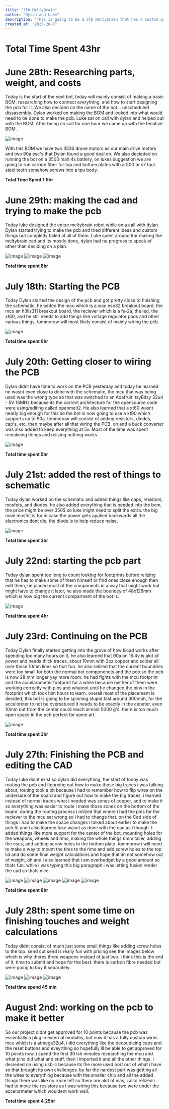 ```yaml
---
title: "3lb MeltyBrain"
author: "Dylan and Luke"
description: "This is going to be a 3lb meltybrain that has a custom pcb to control pwm movement and distrubte power"
created_at: "2025-28-6"
---
```

# Total Time Spent 43hr

# June 28th: Researching parts, weight, and costs

Today is the start of the next bot, today will mainly consist of making a basic BOM, researching how to connect everything, and how to start designing the pcb for it. We also decided on the name of the bot... unscheduled dissasembly. Dylan worked on making the BOM and looked into what would need to be done to make the pcb. Luke sat on call with dylan and helped out with the BOM. After being on call for one hour we came up with the tenative BOM.

![image](https://github.com/user-attachments/assets/64e6b240-3704-41b0-bd76-19129e2d1823)

With this BOM we have two 3536 drone motors as our main drive motors and two 90a esc's that Dylan found a good deal on. We also decieded on running the bot on a 3500 mah 4s battery, on lukes suggestion we are going to run carbon fiber for top and bottom plates with ar500 or s7 tool steel teeth somehow screws into a tpu body. 

**Total Time Spent 1.5hr**

# June 29th: making the cad and trying to make the pcb

Today luke designed the enitre meltybrain robot while on a call with dylan. Dylan started trying to make the pcb and tried different ideas and custom things but completly failed at all of them. Luke spent around 8hr making the meltybrain cad and its mostly done, dylan had no progress to speak of other than deciding on a plan.

![image](https://github.com/user-attachments/assets/e41fcb9e-9832-4c37-90cd-c68255b39981)
![image](https://github.com/user-attachments/assets/263007fa-38ad-49f9-9e12-a08b5cc27c43)
![image](https://github.com/user-attachments/assets/aeae5ecb-53cc-4c41-926c-c87c14aa5500)

**Total time spent 8hr**

# July 18th: Starting the PCB

Today Dylan started the design of the pcb and got pretty close to finishing the schematic, he added the mcu which is a xiao esp32 breakout board, the mcu an h3lis311 breakout board, the reciever which is a fs-2a, the led, the xt60, and he still needs to add things like voltage regulator pads and other various things. tommorow will most likely consist of mainly wiring the pcb.

![image](https://github.com/user-attachments/assets/ae449426-af5a-4c87-ad0e-6ca301b02cf3)

**Total time spent 6hr**

# July 20th: Getting closer to wiring the PCB

Dylan didnt have time to work on the PCB yesterday and today he learned he wasnt even close to done with the schematic, the mcu that was being used was the wrong type so that was switched to an Adafruit ItsyBitsy 32u4 - 5V 16MHz because its the correct architecture for the opensource code were using/editing called openmelt2. He also learned that a xt60 wasnt nearly big enough for this so the bot is now going to use a xt90 which supports up to 90a. tommorow will consist of adding resistors, diodes, cap's, etc, then maybe after all that wiring the PCB. oh and a buck converter was also added to keep everything at 5v. Most of the time was spent remakeing things and relizing nothing works.

![image](https://github.com/user-attachments/assets/65da2628-63cd-44c1-8b85-a7690f9aad56)

**Total time spent 5hr**

# July 21st: added the rest of things to schematic

Today dylan worked on the schematic and added things like caps, resistors, mosfets, and diodes, he also added everything that is needed into the bom, the price might be over 350$ so luke might need to split the extra. the big main mosfet is for in case the power gets applied backwards all the electronics dont die, the diode is to help reduce noise.

![image](https://github.com/user-attachments/assets/5f6904a4-4b80-426b-9970-d34f1ce15626)

**Total time spent 3hr**

# July 22nd: starting the pcb part

Today dylan spent too long to count looking for footprints before relizing that he has to make some of them himself or find ones close enough then edit them, he placed most of the components in a way that might work but might have to change it later, he also made the boundey of 48x128mm which is how big the current comparment of the bot is. 

![image](https://github.com/user-attachments/assets/ecefd59d-47b6-43b0-bab3-d6088a5bcd57)

**Total time spent 4hr**

# July 23rd: Continuing on the PCB

Today Dylan finally started getting into the grove of how kicad works after spending too many hours on it, he also learned that 90a on 16.4v is alot of power and needs thick traces, about 10mm with 2oz copper and solder all over those 10mm lines so that fun. he also relized that the current boundries were too small for both the normal bot componenets and the pcb so the pcb is now 28 mm longer yay more room. he had fights with the mcu footprint and the accelarometer footprint for a while because neither of them were working correctly with pins and whatnot until he changed the pins in the footprint which took him hours to learn. overall most of the placement is decided, this bot is going to be spinning stupid fast around 300mph, for the acceloreter to not be oversatured it needs to be exactly in the ceneter, even 10mm out from the center could reach almost 5000 g's. there is too much open space in the pcb perfect for some art.

![image](https://github.com/user-attachments/assets/313ae2f6-6445-4a53-8417-81a9940b3905)

**Total time spent 3hr**

# July 27th: Finishing the PCB and editing the CAD

Today luke didnt exist so dylan did everything, the start of today was routing the pcb and figureing out how to make those big traces i was talking about, routing took a bit because i had to remember how to flip wires on the underside of the board and figure out how to make the big traces. i learned instead of normal traces what i needed was zones of copper, and to make it so everything was easier to route i make those zones on the bottom of the board. during the routing process i relized that where i had the pins for the reciever to the mcu set wrong so i had to change that. on the Cad side of things i had to make the space changes i talked about earlier to make the pcb fit and i also learned luke wasnt as done with the cad as i though. I added things like more support for the center of the bot, mounting holes for the weapons, wheels and rims, making the whole things 6mm taller, adding the escs, and adding screw holes to the bottom plate. tommorow i will need to make a way to mount the tires to the rims and add screw holes to the top lid and do some final weight calculations and hope that im not somehow out of weight, oh and i also learned that i am overbudget by a good amount so thats fun. while i was typing this big paragraph i was letting fusion render the cad so thats nice.

![image](https://github.com/user-attachments/assets/587d3e10-3455-4d4e-ab22-b6c65ada1be3)
![image](https://github.com/user-attachments/assets/767f2554-9c21-4e59-9d07-b84de258acd2)
![image](https://github.com/user-attachments/assets/cc086c95-5261-4a39-8bf9-6529ee81a07c)
![image](https://github.com/user-attachments/assets/e95d2aff-6e03-483b-81df-baa9032a1f29)
![image](https://github.com/user-attachments/assets/5247cdd4-f1bb-4297-a058-7f1654979a7d)

**Total time spent 8hr**

# July 28th: spent some time on finishing touches and weight calculations

Today didnt consist of much just some small things like adding screw holes to the top. send cut send is really fun with pricing see the images below which is why theres three weapons instead of just two. i think this is the end of it, time to submit and hope for the best. there is carbon fibre needed but were going to buy it separately.

![image](https://github.com/user-attachments/assets/dd17807b-7a73-46b5-828c-13e41d4d3d83)
![image](https://github.com/user-attachments/assets/4f24199f-9d35-4e4d-ace8-8fb3252dcc75)
![image](https://github.com/user-attachments/assets/b3bd89a2-dc25-4741-b53a-229dbfaabac8)

**Total time spend 45 min**

# August 2nd: working on the pcb to make it better 

So our project didnt get approved for 10 points because the pcb was essentially a plug in external modules, but now it has a fully custom wires mcu which is a atmega32u4, i did everything like the decoupleing caps and the reset buttons and eveyrthing so hopefully ill be able to get approved for 10 points now, i spend the first 30 ish minutes researching the mcu and what pins did what and stuff, then i imported it and all the other things. i decieded on using usb-c because its the more used port out of what i have so that brought its own challenges. by far the hardest part was getting all the wires to everything because with the smaller chip and all the added things there was like no room left so there are alot of vias, i also relized i had to move the resistors as i was wiring this because two were under the accelormeter which wouldent work well.

**Total time spent 4.25hr**
